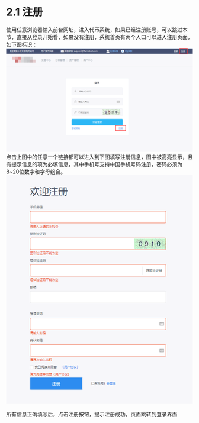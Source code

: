 # 2.1 注册
使用任意浏览器输入前台网址，进入代币系统，如果已经注册账号，可以跳过本节，直接从登录开始看，如果没有注册，系统首页有两个入口可以进入注册页面，如下图标识：
![首页](/images/1.png)
点击上图中的任意一个链接都可以进入到下图填写注册信息，图中被高亮显示，且有提示信息的项为必填信息，其中手机号支持中国手机号码注册，密码必须为8~20位数字和字母组合。
![注册](/images/2.png)

所有信息正确填写后，点击注册按钮，提示注册成功，页面跳转到登录界面
